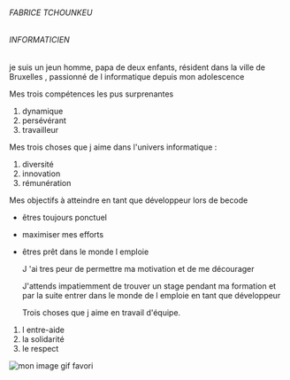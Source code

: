 ###### FABRICE TCHOUNKEU

###### INFORMATICIEN 

 

  je suis un jeun homme, papa de deux enfants, résident dans la ville de Bruxelles ,  passionné de l informatique depuis mon adolescence  

  Mes trois compétences les pus surprenantes        

1. dynamique
2. persévérant
3. travailleur 

  Mes trois choses que j aime dans l'univers informatique   :

1. diversité
2. innovation
3. rémunération

  Mes objectifs à atteindre en tant que développeur lors de becode

- êtres toujours ponctuel
- maximiser mes efforts 
- êtres prêt dans le monde l emploie 

  J 'ai tres peur de permettre ma motivation et de me décourager 

  J'attends impatiemment de trouver un stage pendant ma formation et par la suite entrer dans le monde de l emploie en tant que développeur 

  Trois choses que j aime en travail d'équipe. 

1. l entre-aide
2. la solidarité
3. le respect


![mon image gif favori](https://media.giphy.com/media/vI28SBiadOLF87ACnL/giphy.gif?cid=790b7611uq8lzp1ka15pbdd289d68il7nb6z0upmfetqqr9n&ep=v1_gifs_search&rid=giphy.gif&ct=g)





 
